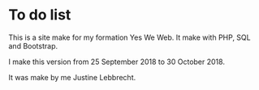 # To do list

This is a site make for my formation Yes We Web. It make with PHP, SQL and Bootstrap.

I make this version from 25 September 2018 to 30 October 2018.

It was make by me Justine Lebbrecht.
